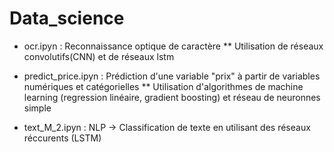 # Data_science

* ocr.ipyn : Reconnaissance optique de caractère 
  ** Utilisation de réseaux convolutifs(CNN) et de réseaux lstm  

* predict_price.ipyn : Prédiction d'une variable "prix" à partir de variables numériques et catégorielles
  ** Utilisation d'algorithmes de machine learning (regression linéaire, gradient boosting) et réseau de neuronnes simple
  
* text_M_2.ipyn : NLP -> Classification de texte en utilisant des réseaux réccurents (LSTM) 
  
